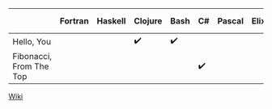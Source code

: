 |  | Fortran | Haskell | Clojure | Bash | C# | Pascal | Elixir | Erlang | Common Lisp | F# | Racket | OCaml | Go | Groovy | C | C++ | Python | Ruby | Java | Scala | R | Coffeescript | JavaScript | Perl | PHP | Lua | Objective-C | Smalltalk |  
| ------------------ | --------- | ---- | ----------------------- | ---- |---- |---- |---- |---- |---- |---- |---- |---- |---- | ---- | ----- | ---- | ----------------------- | ---- |---- |---- |---- |---- |---- |---- |---- |---- |---- |---- |
|Hello, You|||:heavy_check_mark:|:heavy_check_mark:|||||:heavy_check_mark:||||||:heavy_check_mark:|||||||||||||
|Fibonacci, From The Top|||||:heavy_check_mark:||||:heavy_check_mark:||||||:heavy_check_mark:|||||||||||||

[Wiki](https://github.com/SamPutnam/Short-Programs-and-Lots-of-Languages/wiki)
